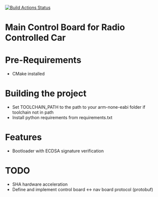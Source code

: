 [![Build Actions Status](https://github.com/ma89vik/rc_car_control_board/workflows/Build/badge.svg)](https://github.com/ma89vik/rc_car_control_board/actions)
# Main Control Board for Radio Controlled Car

# Pre-Requirements
 * CMake installed

# Building the project
 * Set TOOLCHAIN_PATH to the path to your arm-none-eabi folder if toolchain not in path
 * Install python requirements from requirements.txt

# Features
 * Bootloader with ECDSA signature verification

# TODO
 * SHA hardware acceleration
 * Define and implement control board <-> nav board protocol (protobuf)
